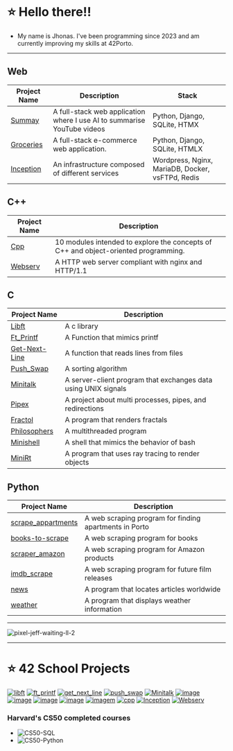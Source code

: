 # ⭐ Hello there!!

* My name is Jhonas. I've been programming since 2023 and am currently improving my skills at 42Porto.

-----------------------------------

  
## Web

| Project Name | Description | Stack|
|--------|------------|-------------|
| [Summay](https://github.com/Jburlama/summary) | A full-stack web application where I use AI to summarise YouTube videos | Python, Django, SQLite, HTMX |
| [Groceries](https://github.com/Jburlama/groceries) | A full-stack e-commerce web application. | Python, Django, SQLite, HTMLX |
| [Inception](https://github.com/Jburlama/inception) | An infrastructure composed of different services | Wordpress, Nginx, MariaDB, Docker, vsFTPd, Redis |

## C++

| Project Name | Description |
| ----| --------------|
| [Cpp](https://github.com/Jburlama/cpp) | 10 modules intended to explore the concepts of C++ and object-oriented programming. |
| [Webserv](https://github.com/Jburlama/webserv) | A HTTP web server compliant with nginx and HTTP/1.1 |



## C

| Project Name | Description |
| ----| --------------|
| [Libft](https://github.com/Jburlama/libft) | A c library |
| [Ft_Printf](https://github.com/Jburlama/ft_printf) | A Function that mimics printf |
| [Get-Next-Line](https://github.com/Jburlama/get-next-line) | A function that reads lines from files |
| [Push_Swap](https://github.com/Jburlama/PUSH_SWAP/tree/master) | A sorting algorithm  |
| [Minitalk](https://github.com/Jburlama/Minitalk) | A server-client program that exchanges data using UNIX signals |
| [Pipex](https://github.com/Jburlama/pipex) | A project about multi processes, pipes, and redirections |
| [Fractol](https://github.com/Jburlama/fractol) | A program that renders fractals |
| [Philosophers](https://github.com/Jburlama/Philosophers) | A multithreaded program |
| [Minishell](https://github.com/Jburlama/minishell) | A shell that mimics the behavior of bash |
| [MiniRt](https://github.com/Jburlama/miniRT) | A program that uses ray tracing to render objects |




## Python

| Project Name | Description |
| ----- | -----------|
| [scrape_appartments](https://github.com/Jburlama/scrape_apartments) | A web scraping program for finding apartments in Porto |
| [books-to-scrape](https://github.com/Jburlama/books-to-scrape) | A web scraping program for books |
| [scraper_amazon](https://github.com/Jburlama/scraper_amazon) | A web scraping program for Amazon products |
| [imdb_scrape](https://github.com/Jburlama/imdb_scraper) | A web scraping program for future film releases |
| [news](https://github.com/Jburlama/news) | A program that locates articles worldwide |
| [weather](https://github.com/Jburlama/weather) | A program that displays weather information |



-----------------------------

![pixel-jeff-waiting-ll-2](https://github.com/user-attachments/assets/b084c1b3-1a0d-4bf2-8d36-01e1487625de)

---------------------------------



# ⭐ 42 School Projects

[![libft](https://github.com/user-attachments/assets/2b732813-6fd0-4853-b026-8838129aa1f4)](https://github.com/Jburlama/libft)
[![ft_printf](https://github.com/user-attachments/assets/23b2f6d2-1d43-4445-b069-82c22be6fa1c)](https://github.com/Jburlama/ft_printf)
[![get_next_line](https://github.com/user-attachments/assets/be0cf426-b4cd-4497-b096-c203b2c0874a)](https://github.com/Jburlama/get-next-line)
[![push_swap](https://github.com/user-attachments/assets/5992da15-2dfa-4e7f-9d55-7f4fb07a98a8)](https://github.com/Jburlama/PUSH_SWAP/tree/master)
[![Minitalk](https://github.com/user-attachments/assets/6c87dcc1-769f-4be8-9e2a-6276c677d905)](https://github.com/Jburlama/Minitalk)
[![image](https://github.com/user-attachments/assets/09ae4331-1e0c-4b65-be0a-d80a7d4889b8)](https://github.com/Jburlama/pipex)
[![image](https://github.com/user-attachments/assets/e9744bc0-3fa9-4ca3-822f-11e91b6aa54f)](https://github.com/Jburlama/fractol)
[![image](https://github.com/user-attachments/assets/a49fddd7-f024-4974-b6ab-535cea08ec67)](https://github.com/Jburlama/Philosophers)
[![image](https://github.com/user-attachments/assets/0302e89c-3109-4402-97ca-6739ca91e525)](https://github.com/Jburlama/minishell)
[![imagem](https://github.com/user-attachments/assets/5afc6ed1-cad3-4a6f-9ef2-50e961d5ec8a)](https://github.com/Jburlama/miniRT) 
[![cpp](https://github.com/0bvim/42-project-badges/blob/main/badges/cppm.png)](https://github.com/Jburlama/cpp)
[![Inception](https://github.com/0bvim/42-project-badges/blob/main/badges/inceptionm.png)](https://github.com/jburlama/inception)
[![Webserv](https://github.com/0bvim/42-project-badges/blob/main/badges/webservm.png)](https://github.com/jburlama/webserv)




### Harvard's CS50 completed courses

- ![CS50-SQL](https://github.com/Jburlama/CS50-SQL)
- ![CS50-Python](https://github.com/Jburlama/CS50-Python)


